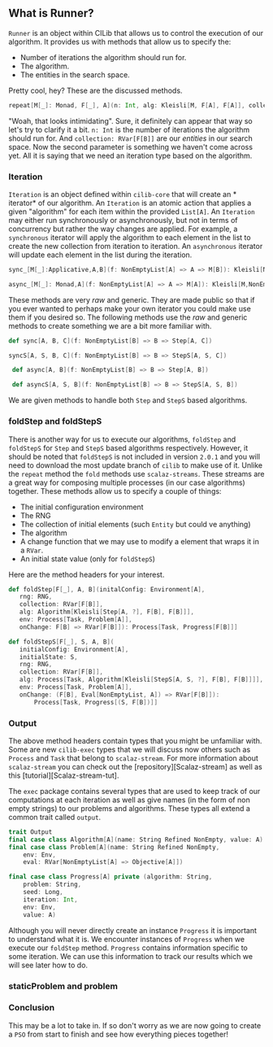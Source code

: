 ## What is Runner?

`Runner` is an object within CILib that allows us to control the execution of our algorithm.
It provides us with methods that allow us to specify the:

- Number of iterations the algorithm should run for.
- The algorithm.
- The entities in the search space.

Pretty cool, hey?
These are the discussed methods.

```scala
repeat[M[_]: Monad, F[_], A](n: Int, alg: Kleisli[M, F[A], F[A]], collection: RVar[F[A]])
```

"Woah, that looks intimidating".
Sure, it definitely can appear that way so let's try to clarify it a bit.
`n: Int` is the number of iterations the algorithm should run for.
And `collection: RVar[F[B]]` are our *entities* in our search space.
Now the second parameter is something we haven't come across yet.
All it is saying that we need an iteration type based on the algorithm.

### Iteration

`Iteration` is an object defined within `cilib-core` that will create an *
iterator* of our algorithm.
An `Iteration` is an atomic action that applies a given "algorithm"
for each item within the provided `List[A]`.
An `Iteration` may either run synchronously or asynchronously, but not in terms
of concurrency but rather the way changes are applied.
For example, a `synchronous` iterator will apply the algorithm to each
element in the list to create the new collection from iteration to
iteration. An `asynchronous` iterator will update each element in the list
during the iteration.

```scala
sync_[M[_]:Applicative,A,B](f: NonEmptyList[A] => A => M[B]): Kleisli[M,NonEmptyList[A],NonEmptyList[B]]

async_[M[_]: Monad,A](f: NonEmptyList[A] => A => M[A]): Kleisli[M,NonEmptyList[A],NonEmptyList[A]
```

These methods are very *raw* and generic.
They are made public so that if you ever wanted to perhaps make your own iterator you could make use them if you desired so.
The following methods use the *raw* and generic methods to create something we are a bit more familiar with.

```scala
def sync[A, B, C](f: NonEmptyList[B] => B => Step[A, C])

syncS[A, S, B, C](f: NonEmptyList[B] => B => StepS[A, S, C])

 def async[A, B](f: NonEmptyList[B] => B => Step[A, B])

 def asyncS[A, S, B](f: NonEmptyList[B] => B => StepS[A, S, B])
```

We are given methods to handle both `Step` and `StepS` based algorithms.

### foldStep and foldStepS
There is another way for us to execute our algorithms,
`foldStep` and `foldStepS` for `Step` and `StepS` based algorithms respectively.
However, it should be noted that `foldStepS` is not included in
version `2.0.1` and you will need to download the most update branch
of `cilib` to make use of it.
Unlike the `repeat` method the `fold` methods use `scalaz-streams`.
These streams are a great way for composing multiple processes
(in our case algorithms) together.
These methods allow us to specify a couple of things:
- The initial configuration environment
- The RNG
- The collection of initial elements (such `Entity` but could ve anything)
- The algorithm
- A change function that we may use to modify a element that wraps it
 in a `RVar`.
 - An initial state value (only for `foldStepS`)

 Here are the method headers for your interest.

 ```scala
def foldStep[F[_], A, B](initalConfig: Environment[A],
    rng: RNG,
    collection: RVar[F[B]],
    alg: Algorithm[Kleisli[Step[A, ?], F[B], F[B]]],
    env: Process[Task, Problem[A]],
    onChange: F[B] => RVar[F[B]]): Process[Task, Progress[F[B]]]

def foldStepS[F[_], S, A, B](
    initialConfig: Environment[A],
    initialState: S,
    rng: RNG,
    collection: RVar[F[B]],
    alg: Process[Task, Algorithm[Kleisli[StepS[A, S, ?], F[B], F[B]]]],
    env: Process[Task, Problem[A]],
    onChange: (F[B], Eval[NonEmptyList, A]) => RVar[F[B]]):
        Process[Task, Progress[(S, F[B])]]
 ```

### Output

The above method headers contain types that you might be unfamiliar with.
Some are new `cilib-exec` types that we will discuss now others such as
`Process` and `Task` that belong to `scalaz-stream`. For more information
about `scalaz-stream` you can check out the
[repository][Scalaz-stream] as well as this
[tutorial][Scalaz-stream-tut].

The `exec` package contains several types that are used to
keep track of our computations at each iteration as well as give names
(in the form of non empty strings) to our problems and algorithms.
These types all extend a common trait called `output`.

```scala
trait Output
final case class Algorithm[A](name: String Refined NonEmpty, value: A)
final case class Problem[A](name: String Refined NonEmpty,
    env: Env,
    eval: RVar[NonEmptyList[A] => Objective[A]])

final case class Progress[A] private (algorithm: String,
    problem: String,
    seed: Long,
    iteration: Int,
    env: Env,
    value: A)
```

Although you will never directly create an instance `Progress` it is important
to understand what it is. We encounter instances of `Progress`
when we execute our `foldStep` method.
`Progress` contains information specific to some iteration.
We can use this information to track our results which we will see later
how to do.

### staticProblem and problem

### Conclusion

This may be a lot to take in.
If so don't worry as we are now going to create a `PSO` from start to
finish and see how everything pieces together!
